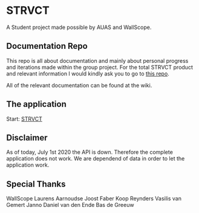 # STRVCT
A Student project made possible by AUAS and WallScope. 

## Documentation Repo
This repo is all about documentation and mainly about personal progress and iterations made within the group project.
For the total STRVCT product and relevant information I would kindly ask you to go to [this repo](https://github.com/aaraar/strvct/).

All of the relevant documentation can be found at the wiki.

## The application
Start: [STRVCT](https://strvct.herokuapp.com/)

## Disclaimer
As of today, July 1st 2020 the API is down. Therefore the complete application does not work. We are dependend of data in order to let the application work.

## Special Thanks
WallScope
Laurens Aarnoudse
Joost Faber
Koop Reynders
Vasilis van Gemert
Janno
Daniel van den Ende
Bas de Greeuw
